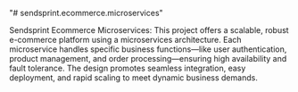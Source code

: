"# sendsprint.ecommerce.microservices" 

Sendsprint Ecommerce Microservices: This project offers a scalable, robust e-commerce platform using a microservices architecture. Each microservice handles specific business functions—like user authentication, product management, and order processing—ensuring high availability and fault tolerance. The design promotes seamless integration, easy deployment, and rapid scaling to meet dynamic business demands.
